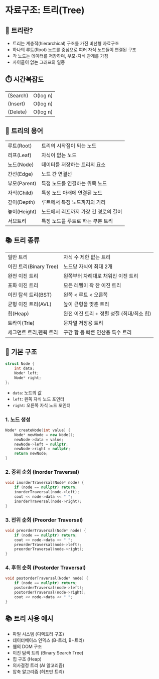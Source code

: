 #  자료구조: 트리(Tree)


## 📘 트리란?

- 트리는 계층적(hierarchical) 구조를 가진 비선형 자료구조
- 하나의 루트(Root) 노드를 중심으로 여러 자식 노드들이 연결된 구조
- 각 노드는 데이터를 저장하며, 부모-자식 관계를 가짐
- 사이클이 없는 그래프의 일종

## ⏱️ 시간복잡도

|             |             |
|-------------|-------------|
| (Search)|	O(log n)|
| (Insert)|	O(log n)|
| (Delete)|	O(log n)|


## 🔧 트리의 용어

|                   |                                    |
|-------------------|------------------------------------|
| 루트(Root)   | 	트리의 시작점이 되는 노드|
| 리프(Leaf)	|    자식이 없는 노드|
| 노드(Node)    |	데이터를 저장하는 트리의 요소|
| 간선(Edge)	|   노드 간 연결선|
| 부모(Parent) 	|    특정 노드를 연결하는 위쪽 노드|
| 자식(Child)   | 	특정 노드 아래에 연결된 노드|
| 깊이(Depth)  | 	루트에서 특정 노드까지의 거리|
| 높이(Height)  |	노드에서 리프까지 가장 긴 경로의 길이|
| 서브트리	     |   특정 노드를 루트로 하는 부분 트리|

## 📚 트리 종류 

|                        |                                              |
|------------------------|----------------------------------------------|
| 일반 트리        |       	자식 수 제한 없는 트리|
| 이진 트리(Binary Tree)|	노드당 자식이 최대 2개|
| 완전 이진 트리	  |      왼쪽부터 차례대로 채워진 이진 트리|
| 포화 이진 트리     |      	모든 레벨이 꽉 찬 이진 트리|
| 이진 탐색 트리(BST) |    	왼쪽 < 루트 < 오른쪽|
| 균형 이진 트리(AVL)|	    높이 균형을 맞춘 트리|
| 힙(Heap)	      |         완전 이진 트리 + 정렬 성질 (최대/최소 힙)|
| 트라이(Trie)	    |       문자열 저장용 트리|
| 세그먼트 트리,펜윅 트리|   구간 합 등 빠른 연산용 특수 트리|
## 🌳 기본 구조

```cpp
struct Node {
    int data;
    Node* left;
    Node* right;
}; 
```

- `data`: 노드의 값
- `left`: 왼쪽 자식 노드 포인터
- `right`: 오른쪽 자식 노드 포인터



### 1. 노드 생성

```cpp
Node* createNode(int value) {
    Node* newNode = new Node();
    newNode->data = value;
    newNode->left = nullptr;
    newNode->right = nullptr;
    return newNode;
}
```
### 2. 중위 순회 (Inorder Traversal)

```cpp
void inorderTraversal(Node* node) {
    if (node == nullptr) return;
    inorderTraversal(node->left);
    cout << node->data << " ";
    inorderTraversal(node->right);
}
```

### 3. 전위 순회 (Preorder Traversal)

```cpp
void preorderTraversal(Node* node) {
    if (node == nullptr) return;
    cout << node->data << " ";
    preorderTraversal(node->left);
    preorderTraversal(node->right);
}
```

### 4. 후위 순회 (Postorder Traversal)

```cpp
void postorderTraversal(Node* node) {
    if (node == nullptr) return;
    postorderTraversal(node->left);
    postorderTraversal(node->right);
    cout << node->data << " ";
}
```

## 📚 트리 사용 예시

- 파일 시스템 (디렉토리 구조)
- 데이터베이스 인덱스 (B-트리, B+트리)
- 웹의 DOM 구조
- 이진 탐색 트리 (Binary Search Tree)
- 힙 구조 (Heap)
- 의사결정 트리 (AI 알고리즘)
- 압축 알고리즘 (허프만 트리)
